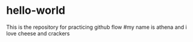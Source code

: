 # hello-world
This is the repository for practicing github flow
#my name is athena and i love cheese and crackers
